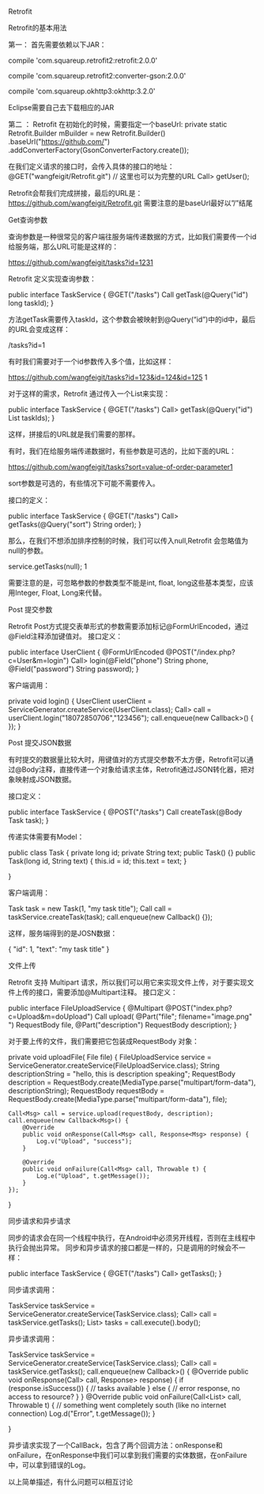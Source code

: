 Retrofit

Retrofit的基本用法

第一： 首先需要依赖以下JAR：

compile 'com.squareup.retrofit2:retrofit:2.0.0'

compile 'com.squareup.retrofit2:converter-gson:2.0.0'

compile 'com.squareup.okhttp3:okhttp:3.2.0'


Eclipse需要自己去下载相应的JAR

第二 ： Retrofit 在初始化的时候，需要指定一个baseUrl: private static Retrofit.Builder mBuilder = new Retrofit.Builder() .baseUrl("https://github.com/") .addConverterFactory(GsonConverterFactory.create());

在我们定义请求的接口时，会传入具体的接口的地址： @GET("wangfeigit/Retrofit.git") // 这里也可以为完整的URL Call> getUser();

Retrofit会帮我们完成拼接，最后的URL是：https://github.com/wangfeigit/Retrofit.git 需要注意的是baseUrl最好以”/”结尾

Get查询参数

查询参数是一种很常见的客户端往服务端传递数据的方式，比如我们需要传一个id给服务端，那么URL可能是这样的：

https://github.com/wangfeigit/tasks?id=1231

Retrofit 定义实现查询参数：

public interface TaskService {
 @GET("/tasks") Call getTask(@Query("id") long taskId); }

方法getTask需要传入taskId，这个参数会被映射到@Query(“id”)中的id中，最后的URL会变成这样：

/tasks?id=1

有时我们需要对于一个id参数传入多个值，比如这样：

https://github.com/wangfeigit/tasks?id=123&id=124&id=125 1

对于这样的需求，Retrofit 通过传入一个List来实现：

public interface TaskService {
 @GET("/tasks") Call> getTask(@Query("id") List taskIds); }

这样，拼接后的URL就是我们需要的那样。

有时，我们在给服务端传递数据时，有些参数是可选的，比如下面的URL：

https://github.com/wangfeigit/tasks?sort=value-of-order-parameter1

sort参数是可选的，有些情况下可能不需要传入。

接口的定义：

public interface TaskService {
 @GET("/tasks") Call> getTasks(@Query("sort") String order); }

那么，在我们不想添加排序控制的时候，我们可以传入null,Retrofit 会忽略值为null的参数。

service.getTasks(null); 1

需要注意的是，可忽略参数的参数类型不能是int, float, long这些基本类型，应该用Integer, Float, Long来代替。

Post 提交参数

Retrofit Post方式提交表单形式的参数需要添加标记@FormUrlEncoded，通过@Field注释添加键值对。 接口定义：

public interface UserClient { @FormUrlEncoded @POST("/index.php?c=User&m=login") Call> login(@Field("phone") String phone, @Field("password") String password); }

客户端调用：

private void login() { UserClient userClient = ServiceGenerator.createService(UserClient.class); Call> call = userClient.login("18072850706","123456"); call.enqueue(new Callback>() {
    });
}


Post 提交JSON数据

有时提交的数据量比较大时，用键值对的方式提交参数不太方便，Retrofit可以通过@Body注释，直接传递一个对象给请求主体，Retrofit通过JSON转化器，把对象映射成JSON数据。

接口定义：

public interface TaskService {
 @POST("/tasks") Call createTask(@Body Task task); }

传递实体需要有Model：

public class Task {
 private long id; private String text;
public Task() {}
public Task(long id, String text) {
    this.id = id;
    this.text = text;
}


}

客户端调用：

Task task = new Task(1, "my task title");
 Call call = taskService.createTask(task);
 call.enqueue(new Callback() {}); 

这样，服务端得到的是JOSN数据：

{ "id": 1, "text": "my task title" }

文件上传

Retrofit 支持 Multipart 请求，所以我们可以用它来实现文件上传，对于要实现文件上传的接口，需要添加@Multipart注释。 接口定义：

public interface FileUploadService { @Multipart @POST("index.php?c=Upload&m=doUpload") Call upload( @Part("file\"; filename=\"image.png\" ") RequestBody file, @Part("description") RequestBody description); }

对于要上传的文件，我们需要把它包装成RequestBody 对象：

private void uploadFile( File file) { FileUploadService service = ServiceGenerator.createService(FileUploadService.class);
    String descriptionString = "hello, this is description speaking";
    RequestBody description =
            RequestBody.create(MediaType.parse("multipart/form-data"), descriptionString);
    RequestBody requestBody =
            RequestBody.create(MediaType.parse("multipart/form-data"), file);

    Call<Msg> call = service.upload(requestBody, description);
    call.enqueue(new Callback<Msg>() {
        @Override
        public void onResponse(Call<Msg> call, Response<Msg> response) {
            Log.v("Upload", "success");
        }

        @Override
        public void onFailure(Call<Msg> call, Throwable t) {
            Log.e("Upload", t.getMessage());
        }
    });
}


同步请求和异步请求

同步的请求会在同一个线程中执行，在Android中必须另开线程，否则在主线程中执行会抛出异常。 同步和异步请求的接口都是一样的，只是调用的时候会不一样：

public interface TaskService {
 @GET("/tasks") Call> getTasks(); }

同步请求调用：

TaskService taskService = ServiceGenerator.createService(TaskService.class);
 Call> call = taskService.getTasks();
 List> tasks = call.execute().body(); 

异步请求调用：

TaskService taskService = ServiceGenerator.createService(TaskService.class);
 Call> call = taskService.getTasks();
 call.enqueue(new Callback>() {
 @Override public void onResponse(Call> call, Response> response) { if (response.isSuccess()) { // tasks available } else { // error response, no access to resource? } }
@Override
public void onFailure(Call<List<Task>> call, Throwable t) {
    // something went completely south (like no internet connection)
    Log.d("Error", t.getMessage());
}


}

异步请求实现了一个CallBack，包含了两个回调方法：onResponse和 onFailure，在onResponse中我们可以拿到我们需要的实体数据，在onFailure中，可以拿到错误的Log。

以上简单描述，有什么问题可以相互讨论 
